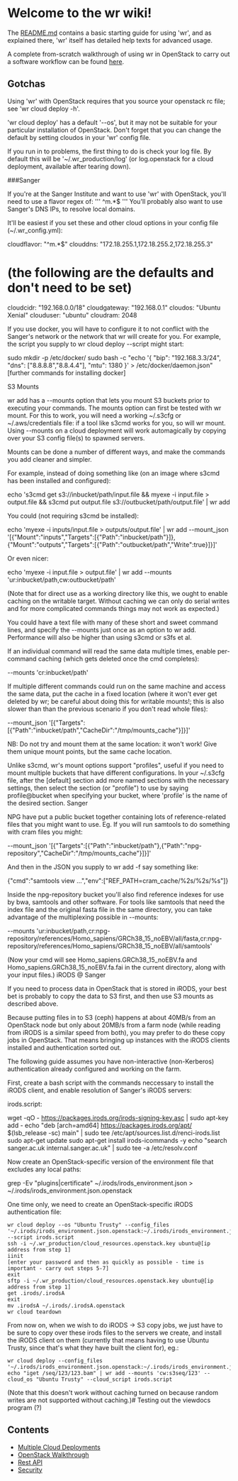 # Welcome to the wr wiki!

The [README.md](http://ash-g777.viewdocs.io/wr/README) contains a basic starting guide for using 'wr', and as explained there, 'wr' itself has detailed help texts for advanced usage.

A complete from-scratch walkthrough of using wr in OpenStack to carry out a software workflow can be found [here](https://ash-g777.viewdocs.io/wr/wiki/opnstk).

## Gotchas

Using 'wr' with OpenStack requires that you source your openstack rc file; see 'wr cloud deploy -h'.

'wr cloud deploy' has a default '--os', but it may not be suitable for your particular installation of OpenStack. Don't forget that you can change the default by setting cloudos in your 'wr' config file.

If you run in to problems, the first thing to do is check your log file. By default this will be '~/.wr_production/log' (or log.openstack for a cloud deployment, available after tearing down).

###Sanger

If you're at the Sanger Institute and want to use 'wr' with OpenStack, you'll need to use a flavor regex of:
'''
    ^m.*$
'''
You'll probably also want to use Sanger's DNS IPs, to resolve local domains.

It'll be easiest if you set these and other cloud options in your config file (~/.wr_config.yml):

cloudflavor: "^m.*$"
clouddns: "172.18.255.1,172.18.255.2,172.18.255.3"
# (the following are the defaults and don't need to be set)
cloudcidr: "192.168.0.0/18"
cloudgateway: "192.168.0.1"
cloudos: "Ubuntu Xenial"
clouduser: "ubuntu"
cloudram: 2048

If you use docker, you will have to configure it to not conflict with the Sanger's network or the network that wr will create for you. For example, the script you supply to wr cloud deploy --script might start:

sudo mkdir -p /etc/docker/
sudo bash -c "echo '{ \"bip\": \"192.168.3.3/24\", \"dns\": [\"8.8.8.8\",\"8.8.4.4\"], \"mtu\": 1380 }' > /etc/docker/daemon.json"
[further commands for installing docker]

S3 Mounts

wr add has a --mounts option that lets you mount S3 buckets prior to executing your commands. The mounts option can first be tested with wr mount. For this to work, you will need a working ~/.s3cfg or ~/.aws/credentials file: if a tool like s3cmd works for you, so will wr mount. Using --mounts on a cloud deployment will work automagically by copying over your S3 config file(s) to spawned servers.

Mounts can be done a number of different ways, and make the commands you add cleaner and simpler.

For example, instead of doing something like (on an image where s3cmd has been installed and configured):

echo 's3cmd get s3://inbucket/path/input.file && myexe -i input.file > output.file && s3cmd put output.file s3://outbucket/path/output.file' | wr add

You could (not requiring s3cmd be installed):

echo 'myexe -i inputs/input.file > outputs/output.file' | wr add --mount_json '[{"Mount":"inputs","Targets":[{"Path":"inbucket/path"}]},{"Mount":"outputs","Targets":[{"Path":"outbucket/path","Write":true}]}]'

Or even nicer:

echo 'myexe -i input.file > output.file' | wr add --mounts 'ur:inbucket/path,cw:outbucket/path'

(Note that for direct use as a working directory like this, we ought to enable caching on the writable target. Without caching we can only do serial writes and for more complicated commands things may not work as expected.)

You could have a text file with many of these short and sweet command lines, and specify the --mounts just once as an option to wr add. Performance will also be higher than using s3cmd or s3fs et al.

If an individual command will read the same data multiple times, enable per-command caching (which gets deleted once the cmd completes):

--mounts 'cr:inbucket/path'

If multiple different commands could run on the same machine and access the same data, put the cache in a fixed location (where it won't ever get deleted by wr; be careful about doing this for writable mounts!; this is also slower than than the previous scenario if you don't read whole files):

--mount_json '[{"Targets":[{"Path":"inbucket/path","CacheDir":"/tmp/mounts_cache"}]}]'

NB: Do not try and mount them at the same location: it won't work! Give them unique mount points, but the same cache location.

Unlike s3cmd, wr's mount options support "profiles", useful if you need to mount multiple buckets that have different configurations. In your ~/.s3cfg file, after the [default] section add more named sections with the necessary settings, then select the section (or "profile") to use by saying profile@bucket when specifying your bucket, where 'profile' is the name of the desired section.
Sanger

NPG have put a public bucket together containing lots of reference-related files that you might want to use. Eg. If you will run samtools to do something with cram files you might:

--mount_json '[{"Targets":[{"Path":"inbucket/path"},{"Path":"npg-repository","CacheDir":"/tmp/mounts_cache"}]}]'

And then in the JSON you supply to wr add -f say something like:

{"cmd":"samtools view ...","env":["REF_PATH=cram_cache/%2s/%2s/%s"]}

Inside the npg-repository bucket you'll also find reference indexes for use by bwa, samtools and other software. For tools like samtools that need the index file and the original fasta file in the same directory, you can take advantage of the multiplexing possible in --mounts:

--mounts 'ur:inbucket/path,cr:npg-repository/references/Homo_sapiens/GRCh38_15_noEBV/all/fasta,cr:npg-repository/references/Homo_sapiens/GRCh38_15_noEBV/all/samtools'

(Now your cmd will see Homo_sapiens.GRCh38_15_noEBV.fa and Homo_sapiens.GRCh38_15_noEBV.fa.fai in the current directory, along with your input files.)
iRODS @ Sanger

If you need to process data in OpenStack that is stored in iRODS, your best bet is probably to copy the data to S3 first, and then use S3 mounts as described above.

Because putting files in to S3 (ceph) happens at about 40MB/s from an OpenStack node but only about 20MB/s from a farm node (while reading from iRODS is a similar speed from both), you may prefer to do these copy jobs in OpenStack. That means bringing up instances with the iRODS clients installed and authentication sorted out.

The following guide assumes you have non-interactive (non-Kerberos) authentication already configured and working on the farm.

First, create a bash script with the commands neccessary to install the iRODS client, and enable resolution of Sanger's iRODS servers:

irods.script:

wget -qO - https://packages.irods.org/irods-signing-key.asc | sudo apt-key add -
echo "deb [arch=amd64] https://packages.irods.org/apt/ $(lsb_release -sc) main" | sudo tee /etc/apt/sources.list.d/renci-irods.list
sudo apt-get update
sudo apt-get install irods-icommands -y
echo "search sanger.ac.uk internal.sanger.ac.uk" | sudo tee -a /etc/resolv.conf

Now create an OpenStack-specific version of the environment file that excludes any local paths:

grep -Ev "plugins|certificate" ~/.irods/irods_environment.json > ~/.irods/irods_environment.json.openstack

One time only, we need to create an OpenStack-specific iRODS authentication file:

    wr cloud deploy --os "Ubuntu Trusty" --config_files '~/.irods/irods_environment.json.openstack:~/.irods/irods_environment.json' --script irods.script
    ssh -i ~/.wr_production/cloud_resources.openstack.key ubuntu@[ip address from step 1]
    iinit
    [enter your password and then as quickly as possible - time is important - carry out steps 5-7]
    exit
    sftp -i ~/.wr_production/cloud_resources.openstack.key ubuntu@[ip address from step 1]
    get .irods/.irodsA
    exit
    mv .irodsA ~/.irods/.irodsA.openstack
    wr cloud teardown

From now on, when we wish to do iRODS -> S3 copy jobs, we just have to be sure to copy over these irods files to the servers we create, and install the iRODS client on them (currently that means having to use Ubuntu Trusty, since that's what they have built the client for), eg.:

    wr cloud deploy --config_files '~/.irods/irods_environment.json.openstack:~/.irods/irods_environment.json,~/.irods/.irodsA.openstack:~/.irods/.irodsA,~/.s3cfg'
    echo "iget /seq/123/123.bam" | wr add --mounts 'cw:s3seq/123' --cloud_os "Ubuntu Trusty" --cloud_script irods.script

(Note that this doesn't work without caching turned on because random writes are not supported without caching.)# Testing out the viewdocs program (?)

## Contents
- [Multiple Cloud Deployments](http://ash-g777.viewdocs.io/wr/wiki/mul_cloud_deps)
- [OpenStack Walkthrough](http://ash-g777.viewdocs.io/wr/wiki/opnstk)
- [Rest API](http://ash-g777.viewdocs.io/wr/wiki/rest_api)
- [Security](http://ash-g777.viewdocs.io/wr/wiki/sec/)

